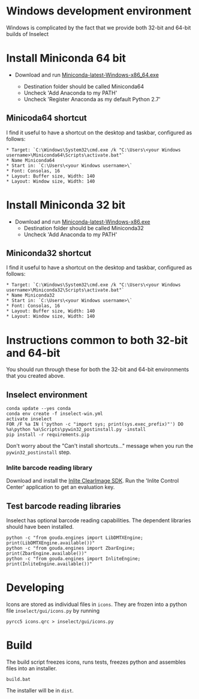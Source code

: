 # Windows development environment

Windows is complicated by the fact that we provide both 32-bit and 64-bit builds
of Inselect

# Install Miniconda 64 bit
* Download and run [Miniconda-latest-Windows-x86_64.exe](https://repo.continuum.io/miniconda/)

    * Destination folder should be called Miniconda64
    * Uncheck 'Add Anaconda to my PATH'
    * Uncheck 'Register Anaconda as my default Python 2.7'

## Minicoda64 shortcut

I find it useful to have a shortcut on the desktop and taskbar, configured as
follows:

    * Target: `C:\Windows\System32\cmd.exe /k "C:\Users\<your Windows username>\Miniconda64\Scripts\activate.bat"`
    * Name Miniconda64
    * Start in: `C:\Users\<your Windows username>\`
    * Font: Consolas, 16
    * Layout: Buffer size, Width: 140
    * Layout: Window size, Width: 140


# Install Miniconda 32 bit
* Download and run [Miniconda-latest-Windows-x86.exe](https://repo.continuum.io/miniconda/)
    * Destination folder should be called Miniconda32
    * Uncheck 'Add Anaconda to my PATH'

## Miniconda32 shortcut

I find it useful to have a shortcut on the desktop and taskbar, configured as
follows:

    * Target: `C:\Windows\System32\cmd.exe /k "C:\Users\<your Windows username>\Miniconda32\Scripts\activate.bat"`
    * Name Miniconda32
    * Start in: `C:\Users\<your Windows username>\`
    * Font: Consolas, 16
    * Layout: Buffer size, Width: 140
    * Layout: Window size, Width: 140

# Instructions common to both 32-bit and 64-bit

You should run through these for both the 32-bit and 64-bit environments that
you created above.

## Inselect environment

```
conda update --yes conda
conda env create -f inselect-win.yml
activate inselect
FOR /F %a IN ('python -c "import sys; print(sys.exec_prefix)"') DO %a\python %a\Scripts\pywin32_postinstall.py -install
pip install -r requirements.pip
```

Don't worry about the "Can't install shortcuts..." message when you run the
`pywin32_postinstall` step.

### Inlite barcode reading library
Download and install the [Inlite ClearImage SDK](http://www.inliteresearch.com/).
Run the 'Inlite Control Center' application to get an evaluation key.

## Test barcode reading libraries

Inselect has optional barcode reading capabilities. The dependent libraries
should have been installed.

```
python -c "from gouda.engines import LibDMTXEngine; print(LibDMTXEngine.available())"
python -c "from gouda.engines import ZbarEngine; print(ZbarEngine.available())"
python -c "from gouda.engines import InliteEngine; print(InliteEngine.available())"
```

# Developing

Icons are stored as individual files in `icons`. They are frozen into
a python file `inselect/gui/icons.py` by running

```
pyrcc5 icons.qrc > inselect/gui/icons.py
```

# Build

The build script freezes icons, runs tests, freezes python and assembles files
into an installer.

```
build.bat
```

The installer will be in `dist`.
